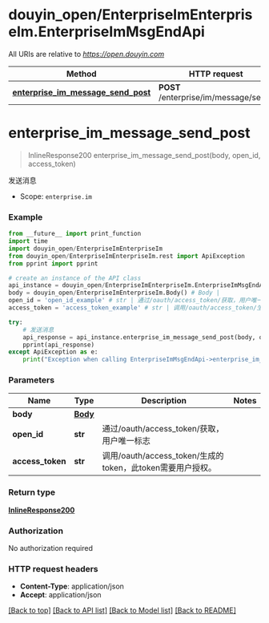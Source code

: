 # douyin_open/EnterpriseImEnterpriseIm.EnterpriseImMsgEndApi

All URIs are relative to *https://open.douyin.com*

Method | HTTP request | Description
------------- | ------------- | -------------
[**enterprise_im_message_send_post**](EnterpriseImMsgEndApi.md#enterprise_im_message_send_post) | **POST** /enterprise/im/message/send/ | 发送消息

# **enterprise_im_message_send_post**
> InlineResponse200 enterprise_im_message_send_post(body, open_id, access_token)

发送消息

* Scope: `enterprise.im` 

### Example
```python
from __future__ import print_function
import time
import douyin_open/EnterpriseImEnterpriseIm
from douyin_open/EnterpriseImEnterpriseIm.rest import ApiException
from pprint import pprint

# create an instance of the API class
api_instance = douyin_open/EnterpriseImEnterpriseIm.EnterpriseImMsgEndApi()
body = douyin_open/EnterpriseImEnterpriseIm.Body() # Body | 
open_id = 'open_id_example' # str | 通过/oauth/access_token/获取，用户唯一标志
access_token = 'access_token_example' # str | 调用/oauth/access_token/生成的token，此token需要用户授权。

try:
    # 发送消息
    api_response = api_instance.enterprise_im_message_send_post(body, open_id, access_token)
    pprint(api_response)
except ApiException as e:
    print("Exception when calling EnterpriseImMsgEndApi->enterprise_im_message_send_post: %s\n" % e)
```

### Parameters

Name | Type | Description  | Notes
------------- | ------------- | ------------- | -------------
 **body** | [**Body**](Body.md)|  | 
 **open_id** | **str**| 通过/oauth/access_token/获取，用户唯一标志 | 
 **access_token** | **str**| 调用/oauth/access_token/生成的token，此token需要用户授权。 | 

### Return type

[**InlineResponse200**](InlineResponse200.md)

### Authorization

No authorization required

### HTTP request headers

 - **Content-Type**: application/json
 - **Accept**: application/json

[[Back to top]](#) [[Back to API list]](../README.md#documentation-for-api-endpoints) [[Back to Model list]](../README.md#documentation-for-models) [[Back to README]](../README.md)

